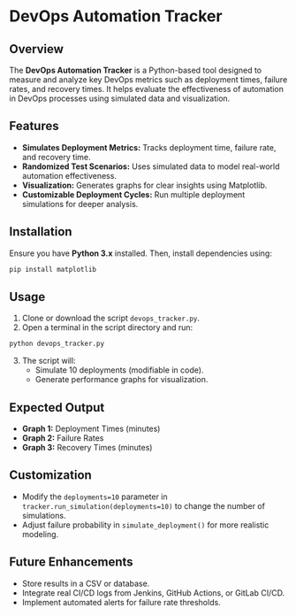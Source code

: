 # DevOps Automation Tracker

## Overview
The **DevOps Automation Tracker** is a Python-based tool designed to measure and analyze key DevOps metrics such as deployment times, failure rates, and recovery times. It helps evaluate the effectiveness of automation in DevOps processes using simulated data and visualization.

## Features
- **Simulates Deployment Metrics:** Tracks deployment time, failure rate, and recovery time.
- **Randomized Test Scenarios:** Uses simulated data to model real-world automation effectiveness.
- **Visualization:** Generates graphs for clear insights using Matplotlib.
- **Customizable Deployment Cycles:** Run multiple deployment simulations for deeper analysis.

## Installation
Ensure you have **Python 3.x** installed. Then, install dependencies using:
```sh
pip install matplotlib
```

## Usage
1. Clone or download the script `devops_tracker.py`.
2. Open a terminal in the script directory and run:
```sh
python devops_tracker.py
```
3. The script will:
   - Simulate 10 deployments (modifiable in code).
   - Generate performance graphs for visualization.

## Expected Output
- **Graph 1:** Deployment Times (minutes)
- **Graph 2:** Failure Rates
- **Graph 3:** Recovery Times (minutes)

## Customization
- Modify the `deployments=10` parameter in `tracker.run_simulation(deployments=10)` to change the number of simulations.
- Adjust failure probability in `simulate_deployment()` for more realistic modeling.

## Future Enhancements
- Store results in a CSV or database.
- Integrate real CI/CD logs from Jenkins, GitHub Actions, or GitLab CI/CD.
- Implement automated alerts for failure rate thresholds.



